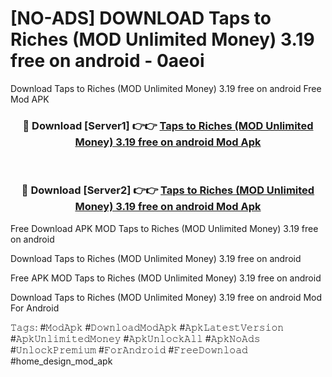 # [NO-ADS] DOWNLOAD Taps to Riches (MOD Unlimited Money) 3.19 free on android - 0aeoi
Download Taps to Riches (MOD Unlimited Money) 3.19 free on android Free Mod APK

<div align="center">
<h3>🔴 Download [Server1] 👉👉 <a href="https://apk-comot.site?title=Taps_to_Riches_(MOD_Unlimited_Money)_3.19_free_on_android">Taps to Riches (MOD Unlimited Money) 3.19 free on android Mod Apk</a></h3><br>

<h3>🔴 Download [Server2] 👉👉 <a href="https://apk-comot.site?title=Taps_to_Riches_(MOD_Unlimited_Money)_3.19_free_on_android">Taps to Riches (MOD Unlimited Money) 3.19 free on android Mod Apk</a></h3>
</div>


Free Download APK MOD Taps to Riches (MOD Unlimited Money) 3.19 free on android

Download Taps to Riches (MOD Unlimited Money) 3.19 free on android 

Free APK MOD Taps to Riches (MOD Unlimited Money) 3.19 free on android 

Download Taps to Riches (MOD Unlimited Money) 3.19 free on android Mod For Android

𝚃𝚊𝚐𝚜: #𝙼𝚘𝚍𝙰𝚙𝚔 #𝙳𝚘𝚠𝚗𝚕𝚘𝚊𝚍𝙼𝚘𝚍𝙰𝚙𝚔 #𝙰𝚙𝚔𝙻𝚊𝚝𝚎𝚜𝚝𝚅𝚎𝚛𝚜𝚒𝚘𝚗 #𝙰𝚙𝚔𝚄𝚗𝚕𝚒𝚖𝚒𝚝𝚎𝚍𝙼𝚘𝚗𝚎𝚢 #𝙰𝚙𝚔𝚄𝚗𝚕𝚘𝚌𝚔𝙰𝚕𝚕 #𝙰𝚙𝚔𝙽𝚘𝙰𝚍𝚜 #𝚄𝚗𝚕𝚘𝚌𝚔𝙿𝚛𝚎𝚖𝚒𝚞𝚖 #𝙵𝚘𝚛𝙰𝚗𝚍𝚛𝚘𝚒𝚍 #𝙵𝚛𝚎𝚎𝙳𝚘𝚠𝚗𝚕𝚘𝚊𝚍 #home_design_mod_apk